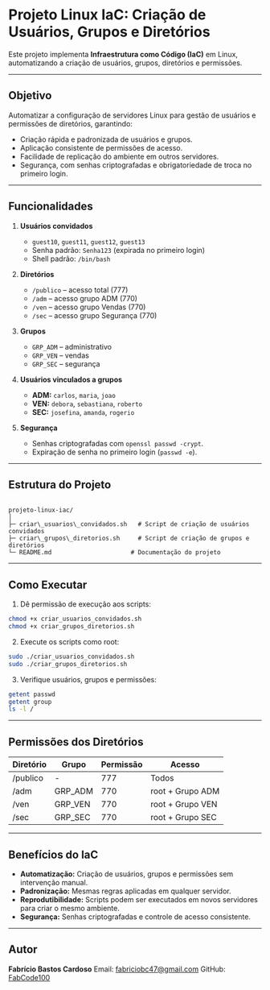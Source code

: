 # Projeto Linux IaC: Criação de Usuários, Grupos e Diretórios

Este projeto implementa **Infraestrutura como Código (IaC)** em Linux, automatizando a criação de usuários, grupos, diretórios e permissões.

---

## Objetivo

Automatizar a configuração de servidores Linux para gestão de usuários e permissões de diretórios, garantindo:

- Criação rápida e padronizada de usuários e grupos.
- Aplicação consistente de permissões de acesso.
- Facilidade de replicação do ambiente em outros servidores.
- Segurança, com senhas criptografadas e obrigatoriedade de troca no primeiro login.

---

## Funcionalidades

1. **Usuários convidados**
   - `guest10`, `guest11`, `guest12`, `guest13`
   - Senha padrão: `Senha123` (expirada no primeiro login)
   - Shell padrão: `/bin/bash`

2. **Diretórios**
   - `/publico` – acesso total (777)
   - `/adm` – acesso grupo ADM (770)
   - `/ven` – acesso grupo Vendas (770)
   - `/sec` – acesso grupo Segurança (770)

3. **Grupos**
   - `GRP_ADM` – administrativo
   - `GRP_VEN` – vendas
   - `GRP_SEC` – segurança

4. **Usuários vinculados a grupos**
   - **ADM:** `carlos`, `maria`, `joao`
   - **VEN:** `debora`, `sebastiana`, `roberto`
   - **SEC:** `josefina`, `amanda`, `rogerio`

5. **Segurança**
   - Senhas criptografadas com `openssl passwd -crypt`.
   - Expiração de senha no primeiro login (`passwd -e`).

---

## Estrutura do Projeto

```

projeto-linux-iac/
│
├─ criar\_usuarios\_convidados.sh   # Script de criação de usuários convidados
├─ criar\_grupos\_diretorios.sh     # Script de criação de grupos e diretórios
└─ README.md                      # Documentação do projeto

````

---

## Como Executar

1. Dê permissão de execução aos scripts:

```bash
chmod +x criar_usuarios_convidados.sh
chmod +x criar_grupos_diretorios.sh
````

2. Execute os scripts como root:

```bash
sudo ./criar_usuarios_convidados.sh
sudo ./criar_grupos_diretorios.sh
```

3. Verifique usuários, grupos e permissões:

```bash
getent passwd
getent group
ls -l /
```

---

## Permissões dos Diretórios

| Diretório | Grupo    | Permissão | Acesso           |
| --------- | -------- | --------- | ---------------- |
| /publico  | -        | 777       | Todos            |
| /adm      | GRP\_ADM | 770       | root + Grupo ADM |
| /ven      | GRP\_VEN | 770       | root + Grupo VEN |
| /sec      | GRP\_SEC | 770       | root + Grupo SEC |

---

## Benefícios do IaC

* **Automatização:** Criação de usuários, grupos e permissões sem intervenção manual.
* **Padronização:** Mesmas regras aplicadas em qualquer servidor.
* **Reprodutibilidade:** Scripts podem ser executados em novos servidores para criar o mesmo ambiente.
* **Segurança:** Senhas criptografadas e controle de acesso consistente.

---

## Autor

**Fabrício Bastos Cardoso**
Email: [fabriciobc47@gmail.com](mailto:fabriciobc47@gmail.com)
GitHub: [FabCode100](https://github.com/FabCode100)

